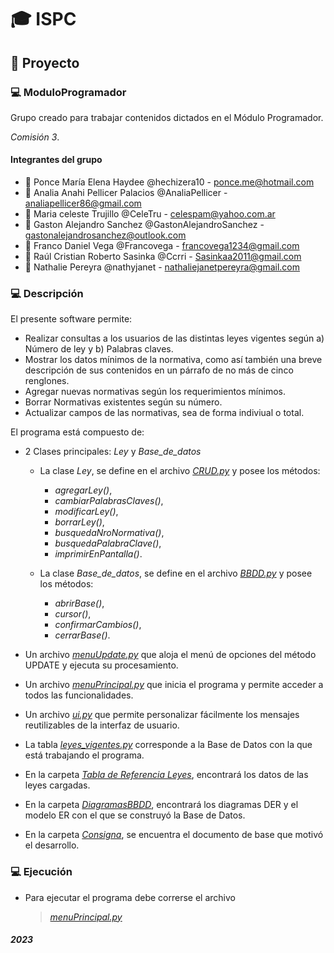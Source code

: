 # :mortar_board: ISPC
## :newspaper: Proyecto
### :computer: ModuloProgramador 
Grupo creado para trabajar contenidos dictados en el Módulo Programador.

*Comisión 3*.


#### Integrantes del grupo

- :girl: Ponce María Elena Haydee @hechizera10 - ponce.me@hotmail.com
- :woman: Analia Anahi Pellicer Palacios @AnaliaPellicer - analiapellicer86@gmail.com
- :princess: Maria celeste Trujillo @CeleTru - celespam@yahoo.com.ar
- :boy: Gaston Alejandro Sanchez @GastonAlejandroSanchez - gastonalejandrosanchez@outlook.com
- :man: Franco Daniel Vega @Francovega - francovega1234@gmail.com
- :man_with_gua_pi_mao: Raúl Cristian Roberto Sasinka @Ccrri - Sasinkaa2011@gmail.com
- :woman: Nathalie Pereyra @nathyjanet - nathaliejanetpereyra@gmail.com

### :computer: Descripción
El presente software permite:
- Realizar consultas a los usuarios de las distintas leyes vigentes según a) Número de ley y b) Palabras claves.
- Mostrar los datos mínimos de la normativa, como así también una breve descripción de sus contenidos en un párrafo de no más de cinco renglones.
- Agregar nuevas normativas según los requerimientos mínimos.
- Borrar Normativas existentes según su número.
- Actualizar campos de las normativas, sea de forma indiviual o total.

El programa está compuesto de:
- 2 Clases principales: *Ley* y *Base_de_datos*
  - La clase *Ley*, se define en el archivo [*CRUD.py*](/CRUD.py) y posee los métodos:
    - *agregarLey()*,
    - *cambiarPalabrasClaves()*,
    - *modificarLey()*,
    - *borrarLey()*,
    - *busquedaNroNormativa()*,
    - *busquedaPalabraClave()*,
    - *imprimirEnPantalla()*.

  - La clase *Base_de_datos*, se define en el archivo [*BBDD.py*](/BBDD.py) y posee los métodos:
    - *abrirBase()*,
    - *cursor()*,
    - *confirmarCambios()*,
    - *cerrarBase()*.

- Un archivo [*menuUpdate.py*](menuUpdate.py) que aloja el menú de opciones del método UPDATE y ejecuta su procesamiento.
- Un archivo [*menuPrincipal.py*](menuPrincipal.py) que inicia el programa y permite acceder a todos las funcionalidades.
- Un archivo [*ui.py*](ui.py) que permite personalizar fácilmente los mensajes reutilizables de la interfaz de usuario.
- La tabla [*leyes_vigentes.py*](leyes_vigentes.py) corresponde a la Base de Datos con la que está trabajando el programa.
- En la carpeta [*Tabla de Referencia Leyes*](https://github.com/ISPC-2023/ISPC-Proyecto-ModuloProgramador/tree/76c6aaed17c748fbb2fbe31cdbb777280f85ce83/Evidencia-Tabla%20de%20Referencia%20Leyes), encontrará los datos de las leyes cargadas.
- En la carpeta [*DiagramasBBDD*](Evidencia_DiagramasBBDD), encontrará los diagramas DER y el modelo ER con el que se construyó la Base de Datos.
- En la carpeta [*Consigna*](Consigna), se encuentra el documento de base que motivó el desarrollo.

### :computer: Ejecución
- Para ejecutar el programa debe correrse el archivo
  >[*menuPrincipal.py*](/menuPrincipal.py)

#### *2023*






